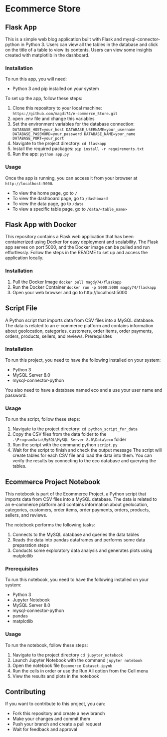 # Ecommerce Store

## Flask App

This is a simple web blog application built with Flask and mysql-connector-python in Python 3. Users can view all the tables in the database and click on the title of a table to view its contents. Users can view some insights created with matplotlib in the dashboard.

### Installation

To run this app, you will need:

- Python 3 and pip installed on your system

To set up the app, follow these steps:

1. Clone this repository to your local machine: `https://github.com/magdi74/e-commerce_Store.git`
2. open .env file and change this variables 
3. Set the environment variables for the database connection: `DATABASE_HOST=your_host DATABASE_USERNAME=your_username DATABASE_PASSWORD=your_password DATABASE_NAME=your_name DATABASE_PORT=your_port`
4. Navigate to the project directory: `cd flaskapp`
5. Install the required packages: `pip install -r requirements.txt`
6. Run the app: `python app.py`

### Usage

Once the app is running, you can access it from your browser at `http://localhost:5000`.

- To view the home page, go to `/`
- To view the dashboard page, go to `/dashboard`
- To view the data page, go to `/data`
- To view a specific table page, go to `/data/<table_name>`


## Flask App with Docker
This repository contains a Flask web application that has been containerized using Docker for easy deployment and scalability. The Flask app serves on port 5000, and the Docker image can be pulled and run effortlessly. Follow the steps in the README to set up and access the application locally.


### Installation

1. Pull the Docker Image `docker pull magdy74/flaskapp`
2. Run the Docker Container `docker run -p 5000:5000 magdy74/flaskapp`
3. Open your web browser and go to http://localhost:5000

## Script File
A Python script that imports data from CSV files into a MySQL database. The data is related to an e-commerce platform and contains information about geolocation, categories, customers, order items, order payments, orders, products, sellers, and reviews.
Prerequisites


### Installation


To run this project, you need to have the following installed on your system:
-	Python 3
-	MySQL Server 8.0
-	mysql-connector-python


You also need to have a database named eco and a use your user name and password.


### Usage


To run the script, follow these steps:
1. Navigate to the project directory: `cd python_script_for_data`
2. Copy the CSV files from the data folder to the `.\ProgramData\MySQL\MySQL Server 8.0\Data\eco` folder
3.	Run the script with the command python `script.py`
4.	Wait for the script to finish and check the output message
The script will create tables for each CSV file and load the data into them. You can verify the results by connecting to the eco database and querying the tables.


## Ecommerce Project Notebook


This notebook is part of the Ecommerce Project, a Python script that imports data from CSV files into a MySQL database. The data is related to an e-commerce platform and contains information about geolocation, categories, customers, order items, order payments, orders, products, sellers, and reviews.


The notebook performs the following tasks:
1.	Connects to the MySQL database and queries the data tables
2.	Reads the data into pandas dataframes and performs some data preparation steps
3.	Conducts some exploratory data analysis and generates plots using matplotlib


### Prerequisites


To run this notebook, you need to have the following installed on your system:
-	Python 3
-	Jupyter Notebook
-	MySQL Server 8.0
-	mysql-connector-python
-	pandas
-	matplotlib

   
### Usage


To run the notebook, follow these steps:
1.	Navigate to the project directory `cd jupyter_notebook`
2.	Launch Jupyter Notebook with the command `jupyter notebook`
3.	Open the notebook file `Ecommerce Dataset.ipynb`
4.	Run the cells in order or use the Run All option from the Cell menu
5.	View the results and plots in the notebook


## Contributing

If you want to contribute to this project, you can:

- Fork this repository and create a new branch
- Make your changes and commit them
- Push your branch and create a pull request
- Wait for feedback and approval


